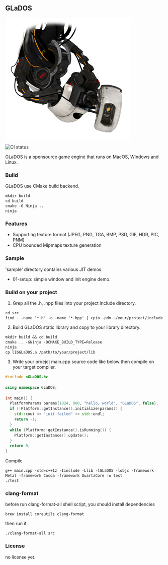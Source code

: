 ## GLaDOS

![GLaDOS](resource/400px-GLaDOS_P2.png)

![CI status](https://github.com/bodguy/GLaDOS/workflows/CMake%20Build%20project/badge.svg)

GLaDOS is a opensource game engine that runs on MacOS, Windows and Linux.

### Build

GLaDOS use CMake build backend.

```
mkdir build
cd build
cmake -G Ninja ..
ninja
```

### Features

- Supporting texture format (JPEG, PNG, TGA, BMP, PSD, GIF, HDR, PIC, PNM)
- CPU bounded Mipmaps texture generation

### Sample

'sample' directory contains various JIT demos.

- 01-setup: simple window and init engine demo.

### Build on your project

1. Grep all the .h, .hpp files into your project include directory.
```
cd src
find . -name '*.h' -o -name '*.hpp' | cpio -pdm ~/your/project/include
```

2. Build GLaDOS static library and copy to your library directory.
```
mkdir build && cd build
cmake .. -GNinja -DCMAKE_BUILD_TYPE=Release
ninja
cp libGLaDOS.a /path/to/your/project/lib
```

3. Write your proejct main.cpp source code like below then compile on your target compiler.
```c++
#include <GLaDOS.h>

using namespace GLaDOS;

int main() {
  PlatformParams params{1024, 800, "hello, world", "GLaDOS", false};
  if (!Platform::getInstance().initialize(params)) {
    std::cout << "init failed" << std::endl;
    return -1;
  }
  while (Platform::getInstance().isRunning()) {
    Platform::getInstance().update();
  }
  return 0;
}
```
Compile
```
g++ main.cpp -std=c++1z -Iinclude -Llib -lGLaDOS -lobjc -framework Metal -framework Cocoa -framework QuartzCore -o test
./test
```

### clang-format

before run clang-format-all shell script, you should install dependencies

```
brew install coreutils clang-format
```

then run it.
```
./clang-format-all src
```

### License

no license yet.
